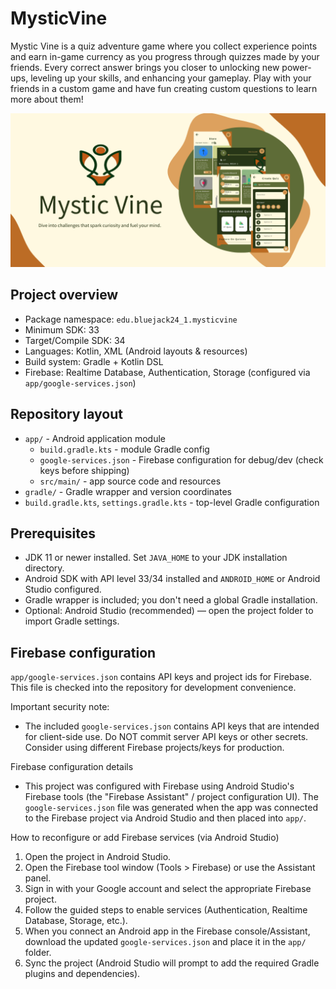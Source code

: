 # MysticVine

Mystic Vine is a quiz adventure game where you collect experience points and earn in-game currency as you progress through quizzes made by your friends. Every correct answer brings you closer to unlocking new power-ups, leveling up your skills, and enhancing your gameplay. Play with your friends in a custom game and have fun creating custom questions to learn more about them!

![App screenshot](docs/images/Banner.png)

## Project overview

- Package namespace: `edu.bluejack24_1.mysticvine`
- Minimum SDK: 33
- Target/Compile SDK: 34
- Languages: Kotlin, XML (Android layouts & resources)
- Build system: Gradle + Kotlin DSL
- Firebase: Realtime Database, Authentication, Storage (configured via `app/google-services.json`)

## Repository layout

- `app/` - Android application module
  - `build.gradle.kts` - module Gradle config
  - `google-services.json` - Firebase configuration for debug/dev (check keys before shipping)
  - `src/main/` - app source code and resources
- `gradle/` - Gradle wrapper and version coordinates
- `build.gradle.kts`, `settings.gradle.kts` - top-level Gradle configuration

## Prerequisites

- JDK 11 or newer installed. Set `JAVA_HOME` to your JDK installation directory.
- Android SDK with API level 33/34 installed and `ANDROID_HOME` or Android Studio configured.
- Gradle wrapper is included; you don't need a global Gradle installation.
- Optional: Android Studio (recommended) — open the project folder to import Gradle settings.

## Firebase configuration

`app/google-services.json` contains API keys and project ids for Firebase. This file is checked into the repository for development convenience.

Important security note:
- The included `google-services.json` contains API keys that are intended for client-side use. Do NOT commit server API keys or other secrets. Consider using different Firebase projects/keys for production.

Firebase configuration details
- This project was configured with Firebase using Android Studio's Firebase tools (the "Firebase Assistant" / project configuration UI). The `google-services.json` file was generated when the app was connected to the Firebase project via Android Studio and then placed into `app/`.

How to reconfigure or add Firebase services (via Android Studio)
1. Open the project in Android Studio.
2. Open the Firebase tool window (Tools > Firebase) or use the Assistant panel.
3. Sign in with your Google account and select the appropriate Firebase project.
4. Follow the guided steps to enable services (Authentication, Realtime Database, Storage, etc.).
5. When you connect an Android app in the Firebase console/Assistant, download the updated `google-services.json` and place it in the `app/` folder.
6. Sync the project (Android Studio will prompt to add the required Gradle plugins and dependencies).